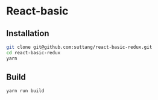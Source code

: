 # React-basic

## Installation

```sh
git clone git@github.com:suttang/react-basic-redux.git
cd react-basic-redux
yarn
```

## Build

```sh
yarn run build
```
